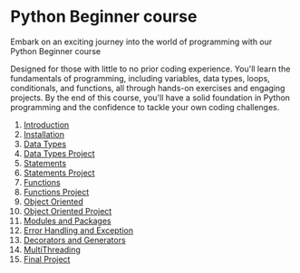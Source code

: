 # Python Beginner course
Embark on an exciting journey into the world of programming with our Python Beginner course 

Designed for those with little to no prior coding experience. You'll learn the fundamentals of programming, including variables, data types, loops, conditionals, and functions, all through hands-on exercises and engaging projects. By the end of this course, you'll have a solid foundation in Python programming and the confidence to tackle your own coding challenges.

1. [Introduction]()
2. [Installation]()
3. [Data Types]()
4. [Data Types Project]()
5. [Statements]()
6. [Statements Project]()
7. [Functions]()
8. [Functions Project]()
9. [Object Oriented]()
10. [Object Oriented Project]()
11. [Modules and Packages]()
12. [Error Handling and Exception]()
13. [Decorators and Generators]()
14. [MultiThreading]()
15. [Final Project]()
